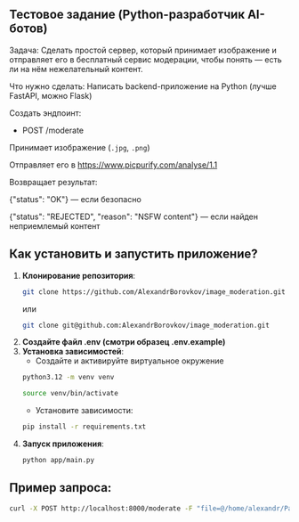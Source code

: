 ## Тестовое задание (Python-разработчик AI-ботов)


Задача: Сделать простой сервер, который принимает изображение и отправляет его в бесплатный сервис модерации, чтобы понять — есть ли на нём нежелательный контент.

Что нужно сделать: Написать backend-приложение на Python (лучше FastAPI, можно Flask)

Создать эндпоинт:

- POST /moderate

Принимает изображение (`.jpg`, `.png`)

Отправляет его в https://www.picpurify.com/analyse/1.1

Возвращает результат:

{"status": "OK"} — если безопасно

{"status": "REJECTED", "reason": "NSFW content"} — если найден неприемлемый контент

## Как установить и запустить приложение? ##
1. **Клонирование репозитория**:
    ```sh
    git clone https://github.com/AlexandrBorovkov/image_moderation.git
   ```
    или
    ```sh
    git clone git@github.com:AlexandrBorovkov/image_moderation.git
    ```
2. **Создайте файл .env (смотри образец .env.example)**
3. **Установка зависимостей**:
    - Создайте и активируйте виртуальное окружение
    ```sh
    python3.12 -m venv venv
    ```
    ```sh
    source venv/bin/activate
    ```
    - Установите зависимости:
    ```sh
    pip install -r requirements.txt
    ```
4. **Запуск приложения**:
    ```sh
    python app/main.py
    ```

## Пример запроса:
```sh
curl -X POST http://localhost:8000/moderate -F "file=@/home/alexandr/Рабочий стол/photo_2025-07-02_21-26-26.jpg"
```




